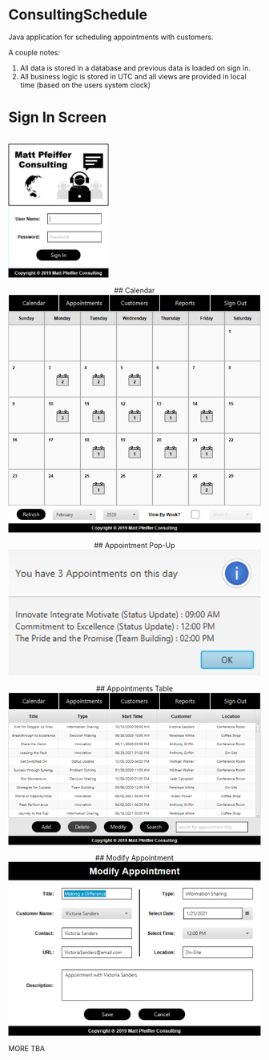 # ConsultingSchedule

Java application for scheduling appointments with customers. 

A couple notes:
1) All data is stored in a database and previous data is loaded on sign in.
2) All business logic is stored in UTC and all views are provided in local time (based on the users system clock)

<!--![alt text](MediaFiles/SignInScreen.gif)<!-- .element height="10%" width="10%" -->

<p align="center">
  <h1> Sign In Screen </h1><br>
  <kbd>
    <img src="MediaFiles/SignInScreen.gif" width="200">
  </kbd>
</p>

<p align="center">
  ## Calendar
  
  <kbd>
    <img src="MediaFiles/Calendar.png" width="600">
  </kbd>
</p>
                                                 
<p align="center">
  ## Appointment Pop-Up
  
  <kbd>
    <img src="MediaFiles/AppointmentsFromCalendar.png" width = "800">
  </kbd>
</p>
                                                                   
<p align="center">
  ## Appointments Table
  <kbd>
    <img src="MediaFiles/Appointments.png" width = "600">
  </kbd>
</p>
                                                      
<p align="center">
  ## Modify Appointment
  <kbd>
    <img src="MediaFiles/ModifyAppointment.png" width = "600">
  </kbd>
</p>

MORE TBA
